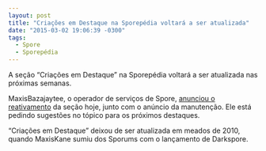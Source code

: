 ```yaml
---
layout: post
title: "Criações em Destaque na Sporepédia voltará a ser atualizada"
date: "2015-03-02 19:06:39 -0300"
tags:
  - Spore
  - Sporepédia
---
```


A seção “Criações em Destaque” na Sporepédia voltará a ser atualizada nas próximas semanas.

MaxisBazajaytee, o operador de serviços de Spore, [anunciou o reativamento](http://forum.spore.com/jforum/posts/list/82846.page) da seção hoje, junto com o anúncio da manutenção. Ele está pedindo sugestões no tópico para os próximos destaques.

“Criações em Destaque” deixou de ser atualizada em meados de 2010, quando MaxisKane sumiu dos Sporums com o lançamento de Darkspore.
